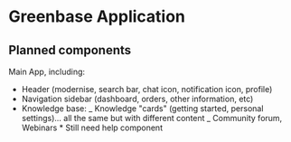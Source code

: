 # Greenbase Application

## Planned components

Main App, including:

- Header (modernise, search bar, chat icon, notification icon, profile)
- Navigation sidebar (dashboard, orders, other information, etc)
- Knowledge base:
  _ Knowledge "cards" (getting started, personal settings)... all the same but with different content
  _ Community forum, Webinars \* Still need help component
